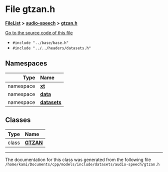 

# File gtzan.h



[**FileList**](files.md) **>** [**audio-speech**](dir_3f959236e5b642d039994a38a6e55324.md) **>** [**gtzan.h**](gtzan_8h.md)

[Go to the source code of this file](gtzan_8h_source.md)



* `#include "../base/base.h"`
* `#include "../../headers/datasets.h"`













## Namespaces

| Type | Name |
| ---: | :--- |
| namespace | [**xt**](namespacext.md) <br> |
| namespace | [**data**](namespacext_1_1data.md) <br> |
| namespace | [**datasets**](namespacext_1_1data_1_1datasets.md) <br> |


## Classes

| Type | Name |
| ---: | :--- |
| class | [**GTZAN**](classxt_1_1data_1_1datasets_1_1GTZAN.md) <br> |



















































------------------------------
The documentation for this class was generated from the following file `/home/kami/Documents/cpp/models/include/datasets/audio-speech/gtzan.h`

